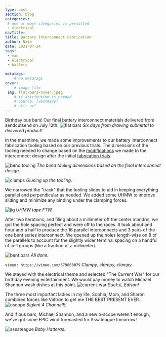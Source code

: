 ```yaml
---
type: post
section: blog
categories: 
 # one or more categories is permitted
 - electrical
navTitle: 
title: Battery Interconnect Fabrication
author: Nate
date: 2021-07-24
tags:
 - van
 - electrical
 - battery
 
metatags:
	# no metatags
cover: 
	# image file
 img: flat-bars-cover.jpeg
	# if attribution is needed
	# source: [vecteezy]
	# url: url
---
```


Birthday bus bars!  Our final battery interconnect materials delivered from sendcutsend on July 12th.
![flat bars](flat-bars.jpeg)
_Six days from drawing submittal to delivered product!_


In the meantime, we made some improvements to our battery interconnect fabrication tooling based on our previous trials.  The dimensions of the tooling needed to change based on the [modifications](/blog/2021-7-5/bettery-interconnect-design-v2) we made to the interconnect design after the initial [fabrication trials](/blog/2021-7-4/battery-interconnect-fab-trials).

![bend tooling](bend-tooling-imperial.jpg)
_The bend tooling dimensions based on the final interconnect design._

![clamps](clamps.jpeg)
_Glueing up the tooling._

We narrowed the "track" that the tooling slides to aid in keeping everything parallel and perpendicular as needed.  We added some UHMW to improve sliding and minimize any binding under the clamping forces.

![jig](jig.jpeg)
_UHMW tape FTW._

After two iterations, and filing about a millimeter off the center mandrel, we got the hole spacing perfect and were off to the races.  It took about and hour and a half to produce the 16 parallel interconnects and 3 pairs of the one bent series interconnect.  We opened up the holes length-wise on 8 of the parallels to account for the slightly wider terminal spacing on a handful of cell groups (like a fraction of a millimeter).

![bent bars](bent-bars.jpeg)
_All done._

`vimeo: https://vimeo.com/579063079`
_Clampy, clampy, clampy._

We stayed with the electrical theme and selected "The Current War" for our birthday evening entertainment.  We would pay money to watch Michael Shannon wash dishes at this point.
![current-war](current-war.jpg)
_Suck it, Edison!_

The three most important ladies in my life, Sophia, Mom, and Sharon combined forces like Voltron to get me THE BEST PRESENT EVER.
![oscope](oscope.jpeg)
_Siglent 4 Channel!!!_

And if bus bars, Michael Shannon, and a new o-scope weren't enough, we've got some EPIC wind forecasted for Assateague tomorrow!  

![assateague](assateague.PNG)
_Baby Hatteras._

